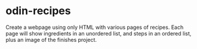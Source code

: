 # odin-recipes
Create a webpage using only HTML with various pages of recipes.
Each page will show ingredients in an unordered list, and steps in an ordered list, plus an image of the finishes project.